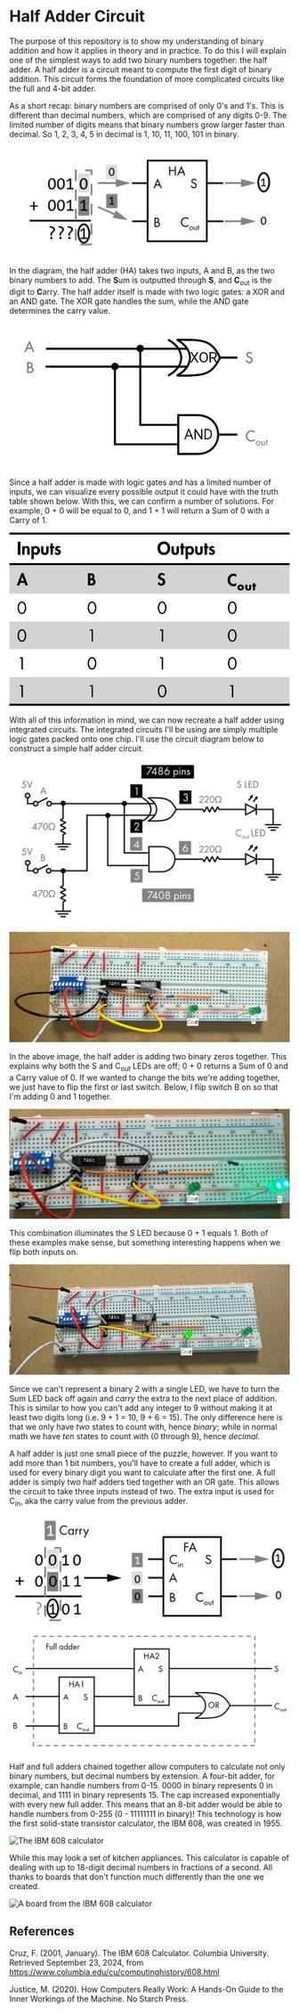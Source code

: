 # Half Adder Circuit

The purpose of this repository is to show my understanding of binary addition and how it applies in theory and in practice. To do this I will explain one of the simplest ways to add two binary numbers together: the half adder. A half adder is a circuit meant to compute the first digit of binary addition. This circuit forms the foundation of more complicated circuits like the full and 4-bit adder.

As a short recap: binary numbers are comprised of only 0's and 1's. This is different than decimal numbers, which are comprised of any digits 0-9. The limited number of digits means that binary numbers grow larger faster than decimal. So 1, 2, 3, 4, 5 in decimal is 1, 10, 11, 100, 101 in binary.

![Diagram of binary addition compared to a half adder](https://raw.githubusercontent.com/bedrockskeleton/half-adder/refs/heads/main/images/halfadderdiagram.png)

In the diagram, the half adder (HA) takes two inputs, A and B, as the two binary numbers to add. The **S**um is outputted through **S**, and **C**<sub>out</sub> is the digit to **C**arry. The half adder itself is made with two logic gates: a XOR and an AND gate. The XOR gate handles the sum, while the AND gate determines the carry value.

![Diagram of a half adder using logic gates](https://raw.githubusercontent.com/bedrockskeleton/half-adder/refs/heads/main/images/halfaddergates.png)

Since a half adder is made with logic gates and has a limited number of inputs, we can visualize every possible output it could have with the truth table shown below. With this, we can confirm a number of solutions. For example, 0 + 0 will be equal to 0, and 1 + 1 will return a Sum of 0 with a Carry of 1.

![Truth table for a half adder](https://raw.githubusercontent.com/bedrockskeleton/half-adder/refs/heads/main/images/halfaddertruthtable.png)

With all of this information in mind, we can now recreate a half adder using integrated circuits. The integrated circuits I'll be using are simply multiple logic gates packed onto one chip. I'll use the circuit diagram below to construct a simple half adder circuit.

![Circuit diagram of a half adder](https://raw.githubusercontent.com/bedrockskeleton/half-adder/refs/heads/main/images/halfaddercircuitdiagram.png)

![Constructed half adder circuit](https://raw.githubusercontent.com/bedrockskeleton/half-adder/refs/heads/main/images/halfaddercircuit0%2B0.png)

In the above image, the half adder is adding two binary zeros together. This explains why both the S and C<sub>out</sub> LEDs are off; 0 + 0 returns a Sum of 0 and a Carry value of 0. If we wanted to change the bits we're adding together, we just have to flip the first or last switch. Below, I flip switch B on so that I'm adding 0 and 1 together.

![Half adder circuit with switch B on](https://raw.githubusercontent.com/bedrockskeleton/half-adder/refs/heads/main/images/halfaddercircuit0%2B1.png)

This combination illuminates the S LED because 0 + 1 equals 1. Both of these examples make sense, but something interesting happens when we flip both inputs on.

![Half adder circuit with both switches active](https://raw.githubusercontent.com/bedrockskeleton/half-adder/refs/heads/main/images/halfaddercircuit1%2B1.png)

Since we can't represent a binary 2 with a single LED, we have to turn the Sum LED back off again and *carry* the extra to the next place of addition. This is similar to how you can't add any integer to 9 without making it at least two digits long (i.e. 9 + 1 = 10, 9 + 6 = 15). The only difference here is that we only have *two* states to count with, hence *binary*; while in normal math we have *ten* states to count with (0 through 9), hence *decimal*.

A half adder is just one small piece of the puzzle, however. If you want to add more than 1 bit numbers, you'll have to create a full adder, which is used for every binary digit you want to calculate after the first one. A full adder is simply two half adders tied together with an OR gate. This allows the circuit to take three inputs instead of two. The extra input is used for C<sub>in</sub>, aka the carry value from the previous adder.

![Full adder in context](https://raw.githubusercontent.com/bedrockskeleton/half-adder/refs/heads/main/images/fulladderexample.png)
![Diagram of a full adder](https://raw.githubusercontent.com/bedrockskeleton/half-adder/refs/heads/main/images/fulladder.png)

Half and full adders chained together allow computers to calculate not only binary numbers, but decimal numbers by extension. A four-bit adder, for example, can handle numbers from 0-15. 0000 in binary represents 0 in decimal, and 1111 in binary represents 15. The cap increased exponentially with every new full adder. This means that an 8-bit adder would be able to handle numbers from 0-255 (0 - 11111111 in binary)! This technology is how the first solid-state transistor calculator, the IBM 608, was created in 1955.

![The IBM 608 calculator](https://www.columbia.edu/cu/computinghistory/608.jpg)

While this may look a set of kitchen appliances. This calculator is capable of dealing with up to 18-digit decimal numbers in fractions of a second. All thanks to boards that don't function much differently than the one we created.

![A board from the IBM 608 calculator](https://archive.computerhistory.org/resources/access/physical-object/2012/02/102746916.01.01.lg.JPG)

## References
Cruz, F. (2001, January). The IBM 608 Calculator. Columbia University. Retrieved September 23, 2024, from https://www.columbia.edu/cu/computinghistory/608.html

Justice, M. (2020). How Computers Really Work: A Hands-On Guide to the Inner Workings of the Machine. No Starch Press.
